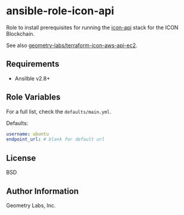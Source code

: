 ansible-role-icon-api
=====================

Role to install prerequisites for running the [icon-api](https://github.com/geometry-labs/icon-api) stack for the ICON Blockchain.

See also [geometry-labs/terraform-icon-aws-api-ec2](https://github.com/geometry-labs/terraform-icon-aws-api-ec2).

Requirements
------------

-  Ansilble v2.8+

Role Variables
--------------

For a full list, check the `defaults/main.yml`.

Defaults:

```yml
username: ubuntu
endpoint_url: # blank for default url
```

License
-------

BSD

Author Information
------------------

Geometry Labs, Inc. 